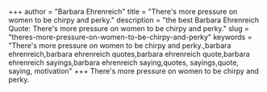 +++
author = "Barbara Ehrenreich"
title = "There's more pressure on women to be chirpy and perky."
description = "the best Barbara Ehrenreich Quote: There's more pressure on women to be chirpy and perky."
slug = "theres-more-pressure-on-women-to-be-chirpy-and-perky"
keywords = "There's more pressure on women to be chirpy and perky.,barbara ehrenreich,barbara ehrenreich quotes,barbara ehrenreich quote,barbara ehrenreich sayings,barbara ehrenreich saying,quotes, sayings,quote, saying, motivation"
+++
There's more pressure on women to be chirpy and perky.
